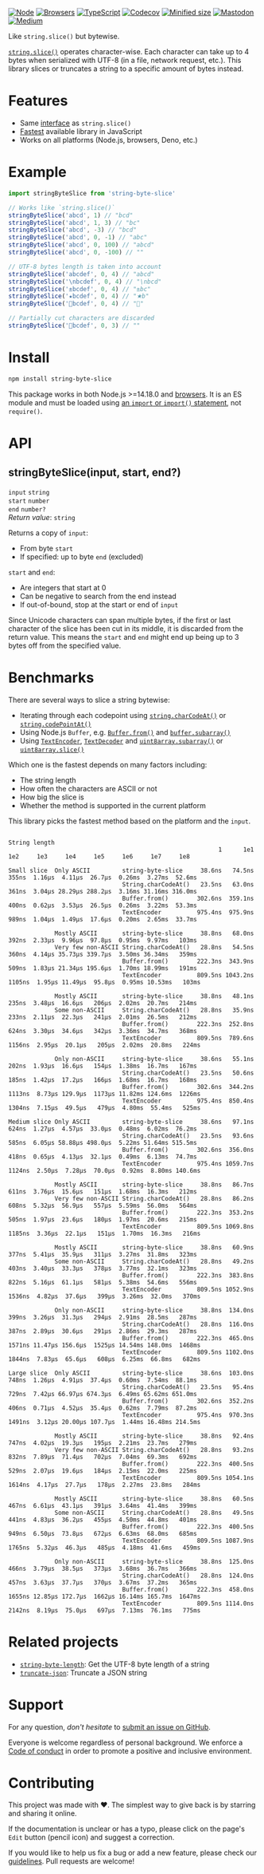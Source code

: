 [![Node](https://img.shields.io/badge/-Node.js-808080?logo=node.js&colorA=404040&logoColor=66cc33)](https://www.npmjs.com/package/string-byte-slice)
[![Browsers](https://img.shields.io/badge/-Browsers-808080?logo=firefox&colorA=404040)](https://unpkg.com/string-byte-slice?module)
[![TypeScript](https://img.shields.io/badge/-Typed-808080?logo=typescript&colorA=404040&logoColor=0096ff)](/types/main.d.ts)
[![Codecov](https://img.shields.io/badge/-Tested%20100%25-808080?logo=codecov&colorA=404040)](https://codecov.io/gh/ehmicky/string-byte-slice)
[![Minified size](https://img.shields.io/bundlephobia/minzip/string-byte-slice?label&colorA=404040&colorB=808080&logo=webpack)](https://bundlephobia.com/package/string-byte-slice)
[![Mastodon](https://img.shields.io/badge/-Mastodon-808080.svg?logo=mastodon&colorA=404040&logoColor=9590F9)](https://fosstodon.org/@ehmicky)
[![Medium](https://img.shields.io/badge/-Medium-808080.svg?logo=medium&colorA=404040)](https://medium.com/@ehmicky)

Like `string.slice()` but bytewise.

[`string.slice()`](https://developer.mozilla.org/en-US/docs/Web/JavaScript/Reference/Global_Objects/String/slice)
operates character-wise. Each character can take up to 4 bytes when serialized
with UTF-8 (in a file, network request, etc.). This library slices or truncates
a string to a specific amount of bytes instead.

# Features

- Same [interface](#api) as `string.slice()`
- [Fastest](#benchmarks) available library in JavaScript
- Works on all platforms (Node.js, browsers, Deno, etc.)

# Example

```js
import stringByteSlice from 'string-byte-slice'

// Works like `string.slice()`
stringByteSlice('abcd', 1) // "bcd"
stringByteSlice('abcd', 1, 3) // "bc"
stringByteSlice('abcd', -3) // "bcd"
stringByteSlice('abcd', 0, -1) // "abc"
stringByteSlice('abcd', 0, 100) // "abcd"
stringByteSlice('abcd', 0, -100) // ""

// UTF-8 bytes length is taken into account
stringByteSlice('abcdef', 0, 4) // "abcd"
stringByteSlice('\nbcdef', 0, 4) // "\nbcd"
stringByteSlice('±bcdef', 0, 4) // "±bc"
stringByteSlice('★bcdef', 0, 4) // "★b"
stringByteSlice('🦄bcdef', 0, 4) // "🦄"

// Partially cut characters are discarded
stringByteSlice('🦄bcdef', 0, 3) // ""
```

# Install

```bash
npm install string-byte-slice
```

This package works in both Node.js >=14.18.0 and
[browsers](https://raw.githubusercontent.com/ehmicky/dev-tasks/main/src/tasks/build/browserslist).
It is an ES module and must be loaded using
[an `import` or `import()` statement](https://gist.github.com/sindresorhus/a39789f98801d908bbc7ff3ecc99d99c),
not `require()`.

# API

## stringByteSlice(input, start, end?)

`input` `string`\
`start` `number`\
`end` `number?`\
_Return value_: `string`

Returns a copy of `input`:

- From byte `start`
- If specified: up to byte `end` (excluded)

`start` and `end`:

- Are integers that start at 0
- Can be negative to search from the end instead
- If out-of-bound, stop at the start or end of `input`

Since Unicode characters can span multiple bytes, if the first or last character
of the slice has been cut in its middle, it is discarded from the return value.
This means the `start` and `end` might end up being up to 3 bytes off from the
specified value.

# Benchmarks

There are several ways to slice a string bytewise:

- Iterating through each codepoint using
  [`string.charCodeAt()`](https://developer.mozilla.org/en-US/docs/Web/JavaScript/Reference/Global_Objects/String/charCodeAt)
  or
  [`string.codePointAt()`](https://developer.mozilla.org/en-US/docs/Web/JavaScript/Reference/Global_Objects/String/codePointAt)
- Using Node.js `Buffer`, e.g.
  [`Buffer.from()`](https://nodejs.org/api/buffer.html#static-method-bufferfromstring-encoding)
  and
  [`buffer.subarray()`](https://nodejs.org/api/buffer.html#bufsubarraystart-end)
- Using
  [`TextEncoder`](https://developer.mozilla.org/en-US/docs/Web/API/TextEncoder),
  [`TextDecoder`](https://developer.mozilla.org/en-US/docs/Web/API/TextDecoder)
  and
  [`uint8array.subarray()`](https://developer.mozilla.org/en-US/docs/Web/JavaScript/Reference/Global_Objects/TypedArray/subarray)
  or
  [`uint8array.slice()`](https://developer.mozilla.org/en-US/docs/Web/JavaScript/Reference/Global_Objects/TypedArray/slice)

Which one is the fastest depends on many factors including:

- The string length
- How often the characters are ASCII or not
- How big the slice is
- Whether the method is supported in the current platform

This library picks the fastest method based on the platform and the `input`.

```
                                                                              String length
                                                           1      1e1    1e2     1e3     1e4     1e5     1e6     1e7     1e8

Small slice  Only ASCII         string-byte-slice     38.6ns   74.5ns  355ns  1.16μs  4.11μs  26.7μs  0.26ms  3.27ms  52.6ms
                                String.charCodeAt()   23.5ns   63.0ns  361ns  3.04μs 28.29μs 288.2μs  3.16ms 31.16ms 316.0ms
                                Buffer.from()        302.6ns  359.1ns  400ns  0.62μs  3.53μs  26.5μs  0.26ms  3.22ms  53.3ms
                                TextEncoder          975.4ns  975.9ns  989ns  1.04μs  1.49μs  17.6μs  0.20ms  2.65ms  33.7ms

             Mostly ASCII       string-byte-slice     38.8ns   68.0ns  392ns  2.33μs  9.96μs  97.8μs  0.95ms  9.97ms   103ms
             Very few non-ASCII String.charCodeAt()   28.8ns   54.5ns  360ns  4.14μs 35.73μs 339.7μs  3.50ms 36.34ms   359ms
                                Buffer.from()        222.3ns  343.9ns  509ns  1.83μs 21.34μs 195.6μs  1.70ms 18.99ms   191ms
                                TextEncoder          809.5ns 1043.2ns 1105ns  1.95μs 11.49μs  95.8μs  0.95ms 10.53ms   103ms

             Mostly ASCII       string-byte-slice     38.8ns   48.1ns  235ns  3.48μs  16.6μs   206μs  2.02ms  20.7ms   214ms
             Some non-ASCII     String.charCodeAt()   28.8ns   35.9ns  233ns  2.11μs  22.3μs   241μs  2.01ms  26.5ms   212ms
                                Buffer.from()        222.3ns  252.8ns  624ns  3.30μs  34.6μs   342μs  3.36ms  34.7ms   368ms
                                TextEncoder          809.5ns  789.6ns 1156ns  2.95μs  20.1μs   205μs  2.02ms  20.8ms   224ms

             Only non-ASCII     string-byte-slice     38.6ns   55.1ns  202ns  1.93μs  16.6μs   154μs  1.38ms  16.7ms   167ms
                                String.charCodeAt()   23.5ns   50.6ns  185ns  1.42μs  17.2μs   166μs  1.68ms  16.7ms   168ms
                                Buffer.from()        302.6ns  344.2ns 1113ns  8.73μs 129.9μs  1173μs 11.82ms 124.6ms  1226ms
                                TextEncoder          975.4ns  850.4ns 1304ns  7.15μs  49.5μs   479μs  4.80ms  55.4ms   525ms

Medium slice Only ASCII         string-byte-slice     38.6ns   97.1ns  624ns  1.27μs  4.57μs  33.0μs  0.48ms  6.02ms  76.2ms
                                String.charCodeAt()   23.5ns   93.6ns  585ns  6.05μs 58.88μs 498.0μs  5.22ms 51.64ms 515.5ms
                                Buffer.from()        302.6ns  356.0ns  418ns  0.65μs  4.13μs  32.1μs  0.49ms  6.13ms  74.7ms
                                TextEncoder          975.4ns 1059.7ns 1124ns  2.50μs  7.28μs  70.0μs  0.92ms  8.80ms 140.6ms

             Mostly ASCII       string-byte-slice     38.8ns   86.7ns  611ns  3.76μs  15.6μs   151μs  1.68ms  16.3ms   212ms
             Very few non-ASCII String.charCodeAt()   28.8ns   86.2ns  608ns  5.32μs  56.9μs   557μs  5.59ms  56.0ms   564ms
                                Buffer.from()        222.3ns  353.2ns  505ns  1.97μs  23.6μs   180μs  1.97ms  20.6ms   215ms
                                TextEncoder          809.5ns 1069.8ns 1185ns  3.36μs  22.1μs   151μs  1.70ms  16.3ms   216ms

             Mostly ASCII       string-byte-slice     38.8ns   60.9ns  377ns  5.41μs  35.9μs   311μs  3.27ms  31.8ms   323ms
             Some non-ASCII     String.charCodeAt()   28.8ns   49.2ns  403ns  3.40μs  33.3μs   378μs  3.77ms  32.1ms   323ms
                                Buffer.from()        222.3ns  383.8ns  822ns  5.16μs  61.1μs   581μs  5.38ms  54.6ms   556ms
                                TextEncoder          809.5ns 1052.9ns 1536ns  4.82μs  37.6μs   399μs  3.26ms  32.0ms   370ms

             Only non-ASCII     string-byte-slice     38.8ns  134.0ns  399ns  3.26μs  31.3μs   294μs  2.91ms  28.5ms   287ms
                                String.charCodeAt()   28.8ns  116.0ns  387ns  2.89μs  30.6μs   291μs  2.86ms  29.3ms   287ms
                                Buffer.from()        222.3ns  465.0ns 1571ns 11.47μs 156.6μs  1525μs 14.54ms 148.0ms  1468ms
                                TextEncoder          809.5ns 1102.0ns 1844ns  7.83μs  65.6μs   608μs  6.25ms  66.8ms   682ms

Large slice  Only ASCII         string-byte-slice     38.6ns  103.0ns  748ns  1.26μs  4.91μs  37.4μs  0.60ms  7.54ms  88.1ms
                                String.charCodeAt()   23.5ns   95.4ns  729ns  7.42μs 66.97μs 674.3μs  6.49ms 65.62ms 651.0ms
                                Buffer.from()        302.6ns  352.2ns  406ns  0.71μs  4.52μs  35.4μs  0.62ms  7.79ms  87.2ms
                                TextEncoder          975.4ns  970.3ns 1491ns  3.12μs 20.00μs 107.7μs  1.44ms 16.48ms 214.5ms

             Mostly ASCII       string-byte-slice     38.8ns   92.4ns  747ns  4.02μs  19.3μs   195μs  2.21ms  23.7ms   279ms
             Very few non-ASCII String.charCodeAt()   28.8ns   93.2ns  832ns  7.89μs  71.4μs   702μs  7.04ms  69.3ms   692ms
                                Buffer.from()        222.3ns  400.5ns  529ns  2.07μs  19.6μs   184μs  2.15ms  22.0ms   225ms
                                TextEncoder          809.5ns 1054.1ns 1614ns  4.17μs  27.7μs   178μs  2.27ms  23.8ms   284ms

             Mostly ASCII       string-byte-slice     38.8ns   60.5ns  467ns  6.61μs  43.1μs   391μs  3.64ms  41.4ms   399ms
             Some non-ASCII     String.charCodeAt()   28.8ns   49.5ns  441ns  4.83μs  36.2μs   455μs  4.50ms  44.8ms   401ms
                                Buffer.from()        222.3ns  400.5ns  949ns  6.50μs  73.8μs   672μs  6.63ms  68.0ms   685ms
                                TextEncoder          809.5ns 1087.9ns 1765ns  5.32μs  46.3μs   485μs  4.18ms  41.6ms   459ms

             Only non-ASCII     string-byte-slice     38.8ns  125.0ns  466ns  3.79μs  38.5μs   373μs  3.68ms  36.7ms   366ms
                                String.charCodeAt()   28.8ns  124.0ns  457ns  3.63μs  37.7μs   370μs  3.67ms  37.2ms   365ms
                                Buffer.from()        222.3ns  458.0ns 1655ns 12.85μs 172.7μs  1662μs 16.14ms 165.7ms  1647ms
                                TextEncoder          809.5ns 1114.0ns 2142ns  8.19μs  75.0μs   697μs  7.13ms  76.1ms   775ms
```

# Related projects

- [`string-byte-length`](https://github.com/ehmicky/string-byte-length): Get the
  UTF-8 byte length of a string
- [`truncate-json`](https://github.com/ehmicky/truncate-json): Truncate a JSON
  string

# Support

For any question, _don't hesitate_ to [submit an issue on GitHub](../../issues).

Everyone is welcome regardless of personal background. We enforce a
[Code of conduct](CODE_OF_CONDUCT.md) in order to promote a positive and
inclusive environment.

# Contributing

This project was made with ❤️. The simplest way to give back is by starring and
sharing it online.

If the documentation is unclear or has a typo, please click on the page's `Edit`
button (pencil icon) and suggest a correction.

If you would like to help us fix a bug or add a new feature, please check our
[guidelines](CONTRIBUTING.md). Pull requests are welcome!

<!-- Thanks go to our wonderful contributors: -->

<!-- ALL-CONTRIBUTORS-LIST:START -->
<!-- prettier-ignore -->
<!--
<table><tr><td align="center"><a href="https://fosstodon.org/@ehmicky"><img src="https://avatars2.githubusercontent.com/u/8136211?v=4" width="100px;" alt="ehmicky"/><br /><sub><b>ehmicky</b></sub></a><br /><a href="https://github.com/ehmicky/string-byte-slice/commits?author=ehmicky" title="Code">💻</a> <a href="#design-ehmicky" title="Design">🎨</a> <a href="#ideas-ehmicky" title="Ideas, Planning, & Feedback">🤔</a> <a href="https://github.com/ehmicky/string-byte-slice/commits?author=ehmicky" title="Documentation">📖</a></td></tr></table>
 -->
<!-- ALL-CONTRIBUTORS-LIST:END -->
